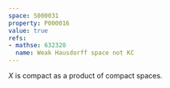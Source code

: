```yaml
---
space: S000031
property: P000016
value: true
refs:
- mathse: 632320
  name: Weak Hausdorff space not KC
---
```


$X$ is compact as a product of compact spaces.
